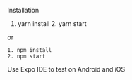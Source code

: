 

Installation

   1. yarn install
    2. yarn start

   or

    1. npm install
    2. npm start

Use Expo IDE to test on Android and iOS
